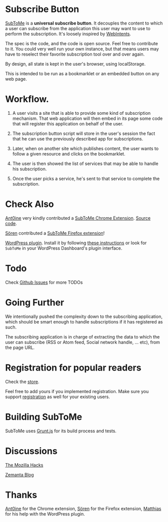 Subscribe Button
================

[SubToMe](https://www.subtome.com/) is a **universal subscribe button**.
It decouples the content to which a user can subscribe from the application this user may want to use to perform the subscription.
It's loosely inspired by [WebIntents](http://webintents.org/).

The spec is the code, and the code is open source. Feel free to contribute to it. You could very well run your own instance, but that means users may have to reselect their favorite subscription tool over and over again.

By design, all state is kept in the user's browser, using localStorage.

This is intended to be run as a bookmarklet or an embedded button on any web page.

# Workflow.

1. A user visits a site that is able to provide some kind of subscription mechanism. That web application will then embed in its page some code that will register this application on behalf of the user.

2. The subscription button script will store in the user's session the fact that he can use the previously described app for subscriptions.

3. Later, when on another site which publishes content, the user wants to follow a given resource and clicks on the bookmarklet.

4. The user is then showed the list of services that may be able to handle his subscription.

5. Once the user picks a service, he's sent to that service to complete the subscription.

Check Also
==========

[Ant0ine](http://blog.ant0ine.com/) very kindly contributed a [SubToMe Chrome Extension](https://chrome.google.com/webstore/detail/subtome/cjkhnlmkkfheepafpgppmpdahbjgkjfc). [Source code](https://github.com/ant0ine/subtome-chrome-extension).

[Sören](http://www.soeren-hentzschel.at/) contributed a [SubToMe Firefox extension](https://addons.mozilla.org/en-US/firefox/addon/subtome-subscribe-button/)!

[WordPress plugin](http://wordpress.org/extend/plugins/subtome/). Install it by following [these instructions](http://wordpress.org/extend/plugins/subtome/installation/) or look for `SubToMe` in your WordPress Dashboard's plugin interface.

Todo
====

Check [Github Issues](https://github.com/superfeedr/subtome/issues) for more TODOs

Going Further
=============

We intentionally pushed the complexity down to the subscribing application, which should be smart enough to handle subscriptions if it has registered as such.

The subscribing application is in charge of extracting the data to which the user can subscribe (RSS or Atom feed, Social network handle, ... etc), from the page URL.

Registration for popular readers
================================

Check the [store](https://www.subtome.com/#/store).

Feel free to add yours if you implemented registration. Make sure you support [registration](https://www.subtome.com/#/developers)
as well for your existing users.

Building SubToMe
================

SubToMe uses [Grunt.js](http://gruntjs.com/) for its build process and tests.


Discussions
===========

[The Mozilla Hacks](https://hacks.mozilla.org/2013/02/subtome-a-better-subscribe-button/)

[Zemanta Blog](http://www.zemanta.com/blog/get-more-subscribers-simply/)

Thanks
======
[Ant0ine](http://blog.ant0ine.com/) for the Chrome extension, [Sören](http://www.soeren-hentzschel.at/) for the Firefox extension, [Matthias](http://notizblog.org/) for his help with the WordPress plugin.

